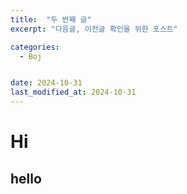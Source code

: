 ```yaml
---
title:  "두 번째 글"
excerpt: "다음글, 이전글 확인을 위한 포스트"

categories:
  - Boj


date: 2024-10-31
last_modified_at: 2024-10-31
---
```


# Hi
## hello
